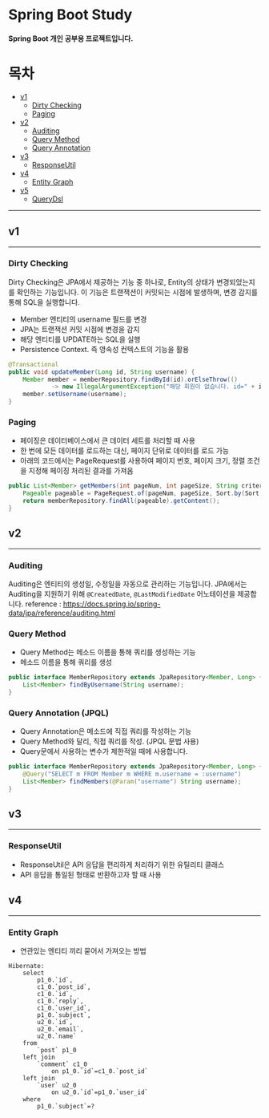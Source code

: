 # Spring Boot Study

#### Spring Boot 개인 공부용 프로젝트입니다.

# 목차

- [v1](#v1)
  - [Dirty Checking](#dirty-checking)
  - [Paging](#paging)
- [v2](#v2)
  - [Auditing](#auditing)
  - [Query Method](#query-method)
  - [Query Annotation](#query-annotation-jpql)
- [v3](#v3)
  - [ResponseUtil](#responseutil)
- [v4](#v4)
  - [Entity Graph](#entity-graph)
- [v5](#v5)
  - [QueryDsl](#querydsl)

---
## v1

---
### Dirty Checking

Dirty Checking은 JPA에서 제공하는 기능 중 하나로, Entity의 상태가 변경되었는지를 확인하는 기능입니다. 이 기능은 트랜잭션이 커밋되는 시점에 발생하며, 변경 감지를 통해 SQL을 실행합니다.

- Member 엔티티의 username 필드를 변경
- JPA는 트랜잭션 커밋 시점에 변경을 감지
- 해당 엔티티를 UPDATE하는 SQL을 실행
- Persistence Context. 즉 영속성 컨텍스트의 기능을 활용

```java
@Transactional
public void updateMember(Long id, String username) {
    Member member = memberRepository.findById(id).orElseThrow(()
            -> new IllegalArgumentException("해당 회원이 없습니다. id=" + id));
    member.setUsername(username);
}
```

### Paging 

- 페이징은 데이터베이스에서 큰 데이터 세트를 처리할 때 사용
- 한 번에 모든 데이터를 로드하는 대신, 페이지 단위로 데이터를 로드 가능
- 아래의 코드에서는 PageRequest를 사용하여 페이지 번호, 페이지 크기, 정렬 조건을 지정해 페이징 처리된 결과를 가져옴

```java
public List<Member> getMembers(int pageNum, int pageSize, String criteria) {
    Pageable pageable = PageRequest.of(pageNum, pageSize, Sort.by(Sort.Direction.DESC, criteria));
    return memberRepository.findAll(pageable).getContent();
}
```

## v2

---
### Auditing

Auditing은 엔티티의 생성일, 수정일을 자동으로 관리하는 기능입니다. JPA에서는 Auditing을 지원하기 위해 `@CreatedDate`, `@LastModifiedDate` 어노테이션을 제공합니다.
reference : https://docs.spring.io/spring-data/jpa/reference/auditing.html

### Query Method

- Query Method는 메소드 이름을 통해 쿼리를 생성하는 기능
- 메소드 이름을 통해 쿼리를 생성

```java
public interface MemberRepository extends JpaRepository<Member, Long> {
    List<Member> findByUsername(String username);
}
```

### Query Annotation (JPQL)

- Query Annotation은 메소드에 직접 쿼리를 작성하는 기능
- Query Method와 달리, 직접 쿼리를 작성. (JPQL 문법 사용)
- Query문에서 사용하는 변수가 제한적일 때에 사용합니다.


```java
public interface MemberRepository extends JpaRepository<Member, Long> {
    @Query("SELECT m FROM Member m WHERE m.username = :username")
    List<Member> findMembers(@Param("username") String username);
}
```

## v3

---
### ResponseUtil

- ResponseUtil은 API 응답을 편리하게 처리하기 위한 유틸리티 클래스
- API 응답을 통일된 형태로 반환하고자 할 때 사용


## v4

---
### Entity Graph

- 연관있는 엔티티 끼리 묻어서 가져오는 방법 

```
Hibernate: 
    select
        p1_0.`id`,
        c1_0.`post_id`,
        c1_0.`id`,
        c1_0.`reply`,
        c1_0.`user_id`,
        p1_0.`subject`,
        u2_0.`id`,
        u2_0.`email`,
        u2_0.`name` 
    from
        `post` p1_0 
    left join
        `comment` c1_0 
            on p1_0.`id`=c1_0.`post_id` 
    left join
        `user` u2_0 
            on u2_0.`id`=p1_0.`user_id` 
    where
        p1_0.`subject`=?
```